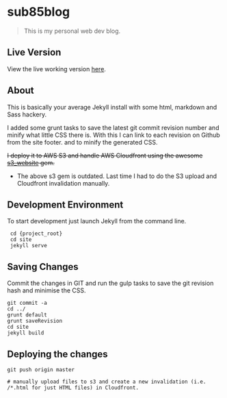 # sub85blog

> This is my personal web dev blog.

## Live Version

View the live working version [here](http://blog.sub85.com).

## About

This is basically your average Jekyll install with some html, markdown and Sass hackery.

I added some grunt tasks to save the latest git commit revision number and minify what little CSS there is. 
With this I can link to each revision on Github from the site footer. and to minify the generated CSS.

~~I deploy it to AWS S3 and handle AWS Cloudfront using the awesome [s3_website](https://github.com/laurilehmijoki/s3_website) gem.~~

- The above s3 gem is outdated. Last time I had to do the S3 upload and Cloudfront invalidation manually.

## Development Environment

To start development just launch Jekyll from the command line.

     cd {project_root}
     cd site
     jekyll serve

## Saving Changes

Commit the changes in GIT and run the gulp tasks to save the git revision hash and minimise the CSS.

    git commit -a
    cd ../
    grunt default
    grunt saveRevision
    cd site
    jekyll build

## Deploying the changes

    git push origin master

    # manually upload files to s3 and create a new invalidation (i.e. /*.html for just HTML files) in Cloudfront.

